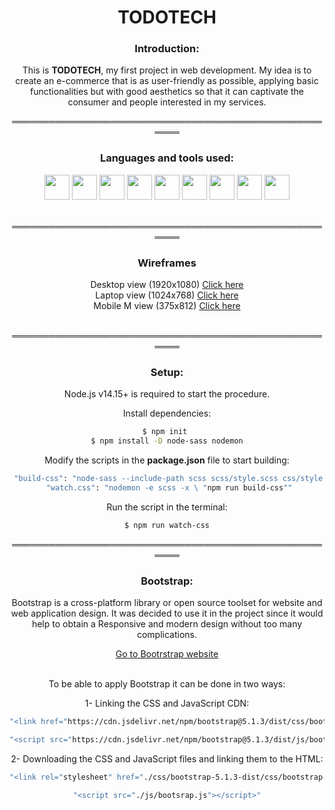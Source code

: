 <h1 align="center"><strong>TODOTECH</strong></h1>

<div align="center">
<h3>Introduction:</h3>

This is <strong>TODOTECH</strong>, my first project in web development. My idea is to create an e-commerce that is as user-friendly as possible, applying basic functionalities but with good aesthetics so that it can captivate the consumer and people interested in my services.

<p>══════════════════════════════════════════════════════</p>

<!-- Languages and tools -->
<h3>Languages and tools used:</h3>
  <div align="center">	
  	<img width="40px" src="https://cdn.jsdelivr.net/gh/devicons/devicon/icons/html5/html5-original.svg" />
    <img width="40px" src="https://cdn.jsdelivr.net/gh/devicons/devicon/icons/css3/css3-original.svg" />
    <img width="40px" src="https://cdn.jsdelivr.net/gh/devicons/devicon/icons/sass/sass-original.svg" />
    <img width="40px" src="https://cdn.jsdelivr.net/gh/devicons/devicon/icons/git/git-original.svg" />
    <img width="40px" src="https://cdn.jsdelivr.net/gh/devicons/devicon/icons/github/github-original.svg" />
    <img width="40px" src="https://cdn.jsdelivr.net/gh/devicons/devicon/icons/bootstrap/bootstrap-original.svg" />
    <img width="40px" src="https://cdn.jsdelivr.net/gh/devicons/devicon/icons/nodejs/nodejs-original-wordmark.svg" />
    <img width="40px" src="https://cdn.jsdelivr.net/gh/devicons/devicon/icons/figma/figma-original.svg" />
    <img width="40px" src="https://cdn.jsdelivr.net/gh/devicons/devicon/icons/photoshop/photoshop-plain.svg" />
  </div>
  </br>
<p>══════════════════════════════════════════════════════</p>
<!-- Wireframes: -->
<h3>Wireframes</h3>
Desktop view (1920x1080) <a href="https://bit.ly/3PuiSEw">Click here</a></br>
Laptop view (1024x768) <a href="https://bit.ly/3AVIWo4">Click here</a></br>
Mobile M view (375x812) <a href="https://bit.ly/3ckiytR">Click here</a></br>
</br>
<p>══════════════════════════════════════════════════════</p>
  
<!-- Setup -->
<h3>Setup:</h3>
Node.js v14.15+ is required to start the procedure.

Install dependencies:

```sh
$ npm init 
$ npm install -D node-sass nodemon
```
Modify the scripts in the <strong>package.json</strong> file to start building:

```sh
 "build-css": "node-sass --include-path scss scss/style.scss css/style.css",
 "watch.css": "nodemon -e scss -x \ "npm run build-css""
```

Run the script in the terminal:

```sh
$ npm run watch-css
```
<p>══════════════════════════════════════════════════════</p>
<!-- Bootstrap -->
<h3>Bootstrap:</h3>

Bootstrap is a cross-platform library or open source toolset for website and web application design. It was decided to use it in the project since it would help to obtain a Responsive and modern design without too many complications.

<a href="https://getbootstrap.com/">Go to Bootrstrap website</a>

</br>
To be able to apply Bootstrap it can be done in two ways:


1- Linking the CSS and JavaScript CDN:

```sh
"<link href="https://cdn.jsdelivr.net/npm/bootstrap@5.1.3/dist/css/bootstrap.min.css" rel="stylesheet" integrity="sha384-1BmE4kWBq78iYhFldvKuhfTAU6auU8tT94WrHftjDbrCEXSU1oBoqyl2QvZ6jIW3" crossorigin="anonymous">"

"<script src="https://cdn.jsdelivr.net/npm/bootstrap@5.1.3/dist/js/bootstrap.bundle.min.js" integrity="sha384-ka7Sk0Gln4gmtz2MlQnikT1wXgYsOg+OMhuP+IlRH9sENBO0LRn5q+8nbTov4+1p" crossorigin="anonymous"></script>"
```
2- Downloading the CSS and JavaScript files and linking them to the HTML:

```sh
"<link rel="stylesheet" href="./css/bootstrap-5.1.3-dist/css/bootstrap.css">"

"<script src="./js/bootsrap.js"></script>"
```
</div>
